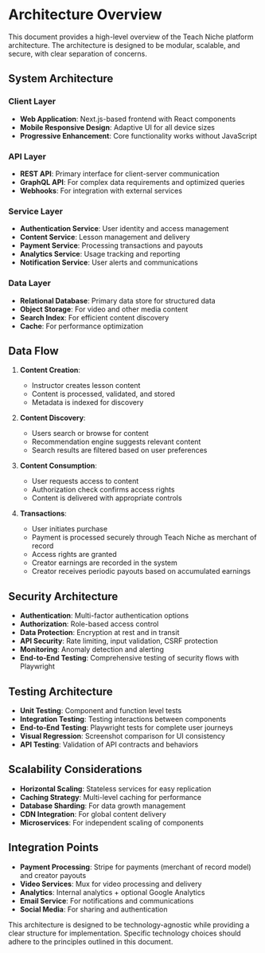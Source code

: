 # Architecture Overview

This document provides a high-level overview of the Teach Niche platform architecture. The architecture is designed to be modular, scalable, and secure, with clear separation of concerns.

## System Architecture

### Client Layer
- **Web Application**: Next.js-based frontend with React components
- **Mobile Responsive Design**: Adaptive UI for all device sizes
- **Progressive Enhancement**: Core functionality works without JavaScript

### API Layer
- **REST API**: Primary interface for client-server communication
- **GraphQL API**: For complex data requirements and optimized queries
- **Webhooks**: For integration with external services

### Service Layer
- **Authentication Service**: User identity and access management
- **Content Service**: Lesson management and delivery
- **Payment Service**: Processing transactions and payouts
- **Analytics Service**: Usage tracking and reporting
- **Notification Service**: User alerts and communications

### Data Layer
- **Relational Database**: Primary data store for structured data
- **Object Storage**: For video and other media content
- **Search Index**: For efficient content discovery
- **Cache**: For performance optimization

## Data Flow

1. **Content Creation**:
   - Instructor creates lesson content
   - Content is processed, validated, and stored
   - Metadata is indexed for discovery

2. **Content Discovery**:
   - Users search or browse for content
   - Recommendation engine suggests relevant content
   - Search results are filtered based on user preferences

3. **Content Consumption**:
   - User requests access to content
   - Authorization check confirms access rights
   - Content is delivered with appropriate controls

4. **Transactions**:
   - User initiates purchase
   - Payment is processed securely through Teach Niche as merchant of record
   - Access rights are granted
   - Creator earnings are recorded in the system
   - Creator receives periodic payouts based on accumulated earnings

## Security Architecture

- **Authentication**: Multi-factor authentication options
- **Authorization**: Role-based access control
- **Data Protection**: Encryption at rest and in transit
- **API Security**: Rate limiting, input validation, CSRF protection
- **Monitoring**: Anomaly detection and alerting
- **End-to-End Testing**: Comprehensive testing of security flows with Playwright

## Testing Architecture

- **Unit Testing**: Component and function level tests
- **Integration Testing**: Testing interactions between components
- **End-to-End Testing**: Playwright tests for complete user journeys
- **Visual Regression**: Screenshot comparison for UI consistency
- **API Testing**: Validation of API contracts and behaviors

## Scalability Considerations

- **Horizontal Scaling**: Stateless services for easy replication
- **Caching Strategy**: Multi-level caching for performance
- **Database Sharding**: For data growth management
- **CDN Integration**: For global content delivery
- **Microservices**: For independent scaling of components

## Integration Points

- **Payment Processing**: Stripe for payments (merchant of record model) and creator payouts
- **Video Services**: Mux for video processing and delivery
- **Analytics**: Internal analytics + optional Google Analytics
- **Email Service**: For notifications and communications
- **Social Media**: For sharing and authentication

This architecture is designed to be technology-agnostic while providing a clear structure for implementation. Specific technology choices should adhere to the principles outlined in this document.
